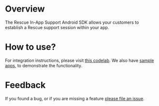 # Overview 
The Rescue In-App Support Android SDK allows your customers to establish a Rescue support session within your app.

# How to use?
For integration instructions, please visit [this codelab](https://logmeinrescue.github.io/Android-SDK).
We also have [sample apps](https://github.com/LogmeinRescue/Android-SDK-DemoApp), to demonstrate the functionality.

# Feedback
 If you found a bug, or if you are missing a feature [please file an issue](https://github.com/LogmeinRescue/Android-SDK/issues).